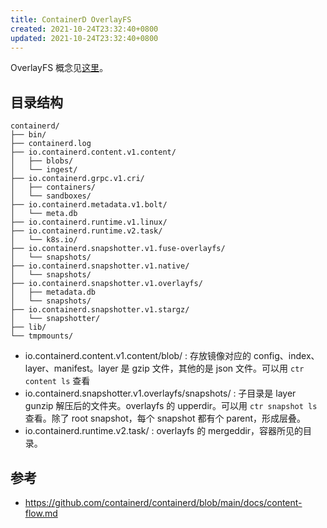 ```yaml
---
title: ContainerD OverlayFS
created: 2021-10-24T23:32:40+0800
updated: 2021-10-24T23:32:40+0800
---
```



OverlayFS 概念见[这里](../linux/overylay-fs.md)。

## 目录结构

```
containerd/
├── bin/
├── containerd.log
├── io.containerd.content.v1.content/
│   ├── blobs/
│   └── ingest/
├── io.containerd.grpc.v1.cri/
│   ├── containers/
│   └── sandboxes/
├── io.containerd.metadata.v1.bolt/
│   └── meta.db
├── io.containerd.runtime.v1.linux/
├── io.containerd.runtime.v2.task/
│   └── k8s.io/
├── io.containerd.snapshotter.v1.fuse-overlayfs/
│   └── snapshots/
├── io.containerd.snapshotter.v1.native/
│   └── snapshots/
├── io.containerd.snapshotter.v1.overlayfs/
│   ├── metadata.db
│   └── snapshots/
├── io.containerd.snapshotter.v1.stargz/
│   └── snapshotter/
├── lib/
└── tmpmounts/
```

- io.containerd.content.v1.content/blob/ : 存放镜像对应的 config、index、layer、manifest。layer 是 gzip 文件，其他的是 json 文件。可以用 `ctr content ls` 查看
- io.containerd.snapshotter.v1.overlayfs/snapshots/ : 子目录是 layer gunzip 解压后的文件夹。overlayfs 的 upperdir。可以用 `ctr snapshot ls` 查看。除了 root snapshot，每个 snapshot 都有个 parent，形成层叠。
- io.containerd.runtime.v2.task/ : overlayfs 的 mergeddir，容器所见的目录。


## 参考

- https://github.com/containerd/containerd/blob/main/docs/content-flow.md

